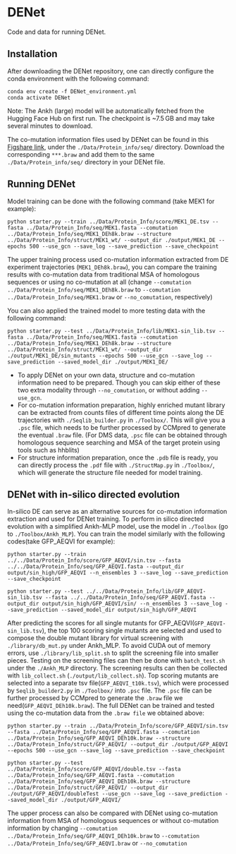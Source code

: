 # DENet
Code and data for running DENet.

## Installation ##
After downloading the DENet repository, one can directly configure the conda environment with the following command:
```
conda env create -f DENet_environment.yml
conda activate DENet
```

Note: The Ankh (large) model will be automatically fetched from the Hugging Face Hub on first run. The checkpoint is ~7.5 GB and may take several minutes to download.

The co-mutation information files used by DENet can be found in this [Figshare link](https://figshare.com/s/2224ffd3d20231ea8a45), under the `./Data/Protein_info/seq/` directory. Download the corresponding `***.braw` and add them to the same `./Data/Protein_info/seq/` directory in your DENet file. 

## Running DENet ##
Model training can be done with the following command (take MEK1 for example):
```
python starter.py --train ../Data/Protein_Info/score/MEK1_DE.tsv --fasta ../Data/Protein_Info/seq/MEK1.fasta --comutation ../Data/Protein_Info/seq/MEK1_DEh8k.braw --structure ../Data/Protein_Info/struct/MEK1_wt/ --output_dir ./output/MEK1_DE --epochs 500 --use_gcn --save_log --save_prediction --save_checkpoint
```
The upper training process used co-mutation information extracted from DE experiment trajectories (`MEK1_DEh8k.braw`), you can compare the training results with co-mutation data from traditional MSA of homologous sequences or using no co-mutation at all (change `--comutation ../Data/Protein_Info/seq/MEK1_DEh8k.braw` to `--comutation ../Data/Protein_Info/seq/MEK1.braw` or `--no_comutation`, respectively)

You can also applied the trained model to more testing data with the following command:
```
python starter.py --test ../Data/Protein_Info/lib/MEK1-sin_lib.tsv --fasta ../Data/Protein_Info/seq/MEK1.fasta --comutation ../Data/Protein_Info/seq/MEK1_DEh8k.braw --structure ../Data/Protein_Info/struct/MEK1_wt/ --output_dir ./output/MEK1_DE/sin_mutants --epochs 500 --use_gcn --save_log --save_prediction --saved_model_dir ./output/MEK1_DE/
```
- To apply DENet on your own data, structure and co-mutation information need to be prepared. Though you can skip either of these two extra modality through `--no_comutation`, or without adding `--use_gcn`. 
- For co-mutation information preparation, highly enriched mutant library can be extracted from counts files of different time points along the DE trajectories with `./Seqlib_builder.py` in `./Toolbox/`. This will give you a `.psc` file, which needs to be further processed by CCMpred to generate the eventual `.braw` file. (For DMS data, `.psc` file can be obtained through homologous sequence searching and MSA of the target protein using tools such as hhblits)
- For structure information preparation, once the `.pdb` file is ready, you can directly process the `.pdf` file with `./StructMap.py` in `./Toolbox/`, which will generate the structure file needed for model training. 

## DENet with in-silico directed evolution ##
In-silico DE can serve as an alternative sources for co-mutation information extraction and used for DENet training.
To perform in silico directed evolution with a simplified Ankh-MLP model, use the model in `./Toolbox` (go to  `./Toolbox/Ankh_MLP`). You can train the model similarly with the following codes(take GFP_AEQVI for example):
```
python starter.py --train ../../Data/Protein_Info/score/GFP_AEQVI/sin.tsv --fasta ../../Data/Protein_Info/seq/GFP_AEQVI.fasta --output_dir output/sin_high/GFP_AEQVI --n_ensembles 3 --save_log --save_prediction --save_checkpoint

python starter.py --test ../../Data/Protein_Info/lib/GFP_AEQVI-sin_lib.tsv --fasta ../../Data/Protein_Info/seq/GFP_AEQVI.fasta --output_dir output/sin_high/GFP_AEQVI/sin/ --n_ensembles 3 --save_log --save_prediction --saved_model_dir output/sin_high/GFP_AEQVI
```
After predicting the scores for all single mutants for GFP_AEQVI(`GFP_AEQVI-sin_lib.tsv`), the top 100 scoring single mutants are selected and used to compose the double mutant library for virtual screening with `./library/db_mut.py` under Ankh_MLP. To avoid CUDA out of memory errors, use `./library/lib_split.sh` to split the screening file into smaller pieces. 
Testing on the screening files can then be done with `batch_test.sh` under the `./Ankh_MLP` directory.
The screening results can then be collected with `lib_collect.sh` (`./output/lib_collect.sh`).
Top scoring mutants are selected into a separate tsv file(`GFP_AEQVI_t10k.tsv`), which were processed by `Seqlib_builder2.py` in `./Toolbox/` into `.psc` file. The `.psc` file can be further processed by CCMpred to generate the `.braw` file we need(`GFP_AEQVI_DEh10k.braw`).
The full DENet can be trained and tested using the co-mutation data from the `.braw file` we obtained above:
```
python starter.py --train ../Data/Protein_Info/score/GFP_AEQVI/sin.tsv --fasta ../Data/Protein_Info/seq/GFP_AEQVI.fasta --comutation ../Data/Protein_Info/seq/GFP_AEQVI_DEh10k.braw --structure ../Data/Protein_Info/struct/GFP_AEQVI/ --output_dir ./output/GFP_AEQVI --epochs 500 --use_gcn --save_log --save_prediction --save_checkpoint

python starter.py --test ../Data/Protein_Info/score/GFP_AEQVI/double.tsv --fasta ../Data/Protein_Info/seq/GFP_AEQVI.fasta --comutation ../Data/Protein_Info/seq/GFP_AEQVI_DEh10k.braw --structure ../Data/Protein_Info/struct/GFP_AEQVI/ --output_dir ./output/GFP_AEQVI/doubleTest --use_gcn --save_log --save_prediction --saved_model_dir ./output/GFP_AEQVI/
```
The upper process can also be compared with DENet using co-mutation information from MSA of homologous sequences or without co-mutation information by changing `--comutation ../Data/Protein_Info/seq/GFP_AEQVI_DEh10k.braw` to `--comutation ../Data/Protein_Info/seq/GFP_AEQVI.braw` or `--no_comutation`

